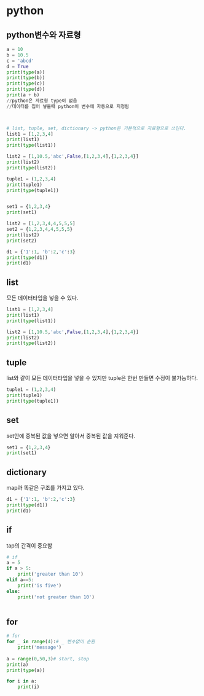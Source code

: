 # python

## python변수와 자료형
``` python
a = 10
b = 10.5
c = 'abcd'
d = True
print(type(a))
print(type(b))
print(type(c))
print(type(d))
print(a + b)
//python은 자료형 type이 없음
//데이터를 집어 넣을때 python이 변수에 자동으로 지정됨



# list, tuple, set, dictionary -> python은 기본적으로 자료형으로 쓰인다.
list1 = [1,2,3,4]
print(list1)
print(type(list1))

list2 = [1,10.5,'abc',False,[1,2,3,4],{1,2,3,4}]
print(list2)
print(type(list2))

tuple1 = (1,2,3,4)
print(tuple1)
print(type(tuple1))


set1 = {1,2,3,4}
print(set1)

list2 = [1,2,3,4,4,5,5,5]
set2 = {1,2,3,4,4,5,5,5}
print(list2)
print(set2)

d1 = {'1':1, 'b':2,'c':3}
print(type(d1))
print(d1)
```

## list
모든 데이터타입을 넣을 수 있다.
```python
list1 = [1,2,3,4]
print(list1)
print(type(list1))

list2 = [1,10.5,'abc',False,[1,2,3,4],{1,2,3,4}]
print(list2)
print(type(list2))
```

## tuple
list와 같이 모든 데이터타입을 넣을 수 있지만 tuple은 한번 만들면 수정이 불가능하다.
```python
tuple1 = (1,2,3,4)
print(tuple1)
print(type(tuple1))
```

## set
set안에 중복된 값을 넣으면 알아서 중복된 값을 지워준다.
```python
set1 = {1,2,3,4}
print(set1)
```

## dictionary
map과 똑같은 구조를 가지고 있다. 
```python
d1 = {'1':1, 'b':2,'c':3}
print(type(d1))
print(d1)
```


## if
tap의 간격이 중요함
``` python
# if
a = 5
if a > 5:
    print('greater than 10')
elif a==5:
    print('is five')
else:
    print('not greater than 10')
    
```
## for
``` python
# for
for _ in range(4):# _ 변수없이 순환
    print('message')
    
a = range(0,50,3)# start, stop
print(a)
print(type(a))

for i in a:
    print(i)
```
